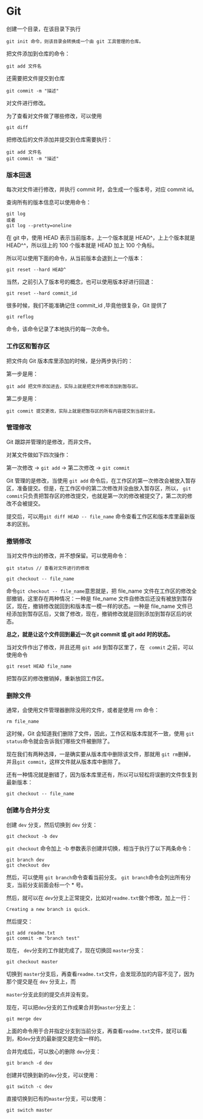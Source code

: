 # Git

创建一个目录，在该目录下执行 

```
git init 命令，则该目录会转换成一个由 git 工具管理的仓库。
```

把文件添加到仓库的命令：

```
git add 文件名
```

还需要把文件提交到仓库

```
git commit -m "描述"
```



对文件进行修改。

为了查看对文件做了哪些修改，可以使用

```
git diff 
```

把修改后的文件添加并提交到仓库需要执行：

```
git add 文件名
git commit -m "描述"
```



### 版本回退

每次对文件进行修改，并执行 commit 时，会生成一个版本号，对应 commit id。 

查询所有的版本信息可以使用命令：

```
git log
或者
git log --pretty=oneline
```

在 git 中，使用 HEAD 表示当前版本，上一个版本就是 HEAD^，上上个版本就是 HEAD^^，所以往上的 100 个版本就是 HEAD 加上 100 个角标。

所以可以使用下面的命令，从当前版本会退到上一个版本：

```
git reset --hard HEAD^
```

当然，之前引入了版本号的概念，也可以使用版本好进行回退：

```
git reset --hard commit_id
```

很多时候，我们不能准确记住 commit_id ,毕竟他很复杂，Git 提供了 

```
git reflog
```

命令，该命令记录了本地执行的每一次命令。



### 工作区和暂存区

把文件向 Git 版本库里添加的时候，是分两步执行的：

第一步是用：

```
git add 把文件添加进去，实际上就是把文件修改添加到暂存区。
```

第二步是用：

```
git commit 提交更改，实际上就是把暂存区的所有内容提交到当前分支。
```



### 管理修改

Git 跟踪并管理的是修改，而非文件。

对某文件做如下四次操作：

第一次修改 ->  `git add`  -> 第二次修改 ->  `git commit`

Git 管理的是修改，当使用 `git add` 命令后，在工作区的第一次修改会被放入暂存区，准备提交。但是，在工作区中的第二次修改并没由放入暂存区，所以， `git commit`只负责把暂存区的修改提交，也就是第一次的修改被提交了，第二次的修改不会被提交。

提交后，可以用`git diff HEAD -- file_name` 命令查看工作区和版本库里最新版本的区别。



### 撤销修改

当对文件作出的修改，并不想保留。可以使用命令：

```
git status // 查看对文件进行的修改

git checkout -- file_name
```

命令`git checkout -- file_name`意思就是，把 file_name 文件在工作区的修改全部撤销，这里存在两种情况：一种是 file_name 文件自修改后还没有被放到暂存区，现在，撤销修改就回到和版本库一模一样的状态。一种是 file_name 文件已经添加到暂存区后，又做了修改，现在，撤销修改就是回到添加到暂存区后的状态。

**总之，就是让这个文件回到最近一次 git commit 或 git add 时的状态。**



当对文件作出了修改，并且还用 `git add` 到暂存区里了，在 ` commit` 之前，可以使用命令

```
git reset HEAD file_name
```

把暂存区的修改撤销掉，重新放回工作区。



### 删除文件

通常，会使用文件管理器删除没用的文件，或者是使用 rm 命令：

```
rm file_name
```

这时候，Git 会知道我们删除了文件，因此，工作区和版本库就不一致，使用 `git status`命令就会告诉我们哪些文件被删除了。

现在我们有两种选择，一是确实要从版本库中删除该文件，那就用 `git rm`删掉，并且`git commit`，这样文件就从版本库中删除了。

还有一种情况就是删错了，因为版本库里还有，所以可以轻松将误删的文件恢复到最新版本：

```
git checkout -- file_name
```

 

### 创建与合并分支

创建 `dev` 分支，然后切换到 `dev` 分支：

```
git checkout -b dev
```

 `git checkout` 命令加上 -b 参数表示创建并切换，相当于执行了以下两条命令：

```
git branch dev
git checkout dev
```

然后，可以使用 `git branch`命令查看当前分支。 `git branch`命令会列出所有分支，当前分支前面会标一个 * 号。

然后，就可以在 `dev`分支上正常提交，比如对`readme.txt`做个修改，加上一行：

```
Creating a new branch is quick.
```

然后提交：

```
git add readme.txt 
git commit -m "branch test"
```

 现在， `dev`分支的工作就完成了，现在切换回 `master`分支：

```
git checkout master
```

切换到 `master`分支后，再查看`readme.txt`文件，会发现添加的内容不见了，因为那个提交是在 `dev` 分支上，而

`master`分支此刻的提交点并没有变。

现在，可以把`dev`分支的工作成果合并到`master`分支上：

```
git merge dev
```

上面的命令用于合并指定分支到当前分支，再查看`readme.txt`文件，就可以看到，和`dev`分支的最新提交是完全一样的。

合并完成后，可以放心的删除 `dev`分支：

```
git branch -d dev
```



创建并切换到新的`dev`分支，可以使用：

```
git switch -c dev
```

直接切换到已有的`master`分支，可以使用：

```
git switch master
```

